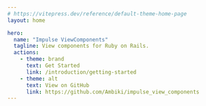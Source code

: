 ```yaml
---
# https://vitepress.dev/reference/default-theme-home-page
layout: home

hero:
  name: "Impulse ViewComponents"
  tagline: View components for Ruby on Rails.
  actions:
    - theme: brand
      text: Get Started
      link: /introduction/getting-started
    - theme: alt
      text: View on GitHub
      link: https://github.com/Ambiki/impulse_view_components
---
```

